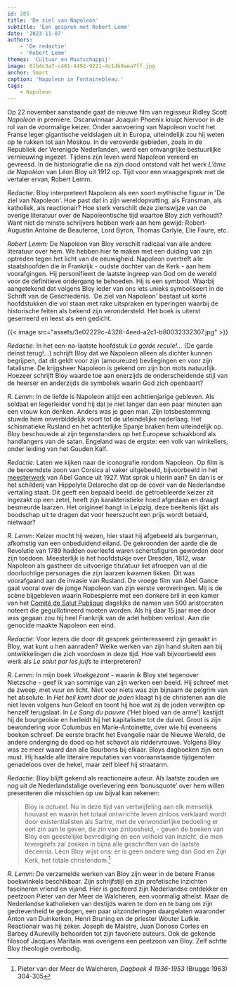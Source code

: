 ```yaml
---
id: 285
title: 'De ziel van Napoleon'
subtitle: 'Een gesprek met Robert Lemm'
date: '2023-11-07'
authors:
    - 'De redactie'
    - 'Robert Lemm'
themes: 'Cultuur en Maatschappij'
image: 01b4c3a7-c461-4492-9221-4c14b9aea7ff.jpg
anchor: Smart
caption: 'Napoleon in Fontainebleau.'
tags:
    - Napoleon
---
```


Op 22 november aanstaande gaat de nieuwe film van regisseur Ridley Scott *Napoleon* in première. Oscarwinnaar Joaquin Phoenix kruipt hiervoor in de rol van de voormalige keizer. Onder aanvoering van Napoleon vocht het Franse leger gigantische veldslagen uit in Europa, uiteindelijk zou hij weten op te rukken tot aan Moskou. In de veroverde gebieden, zoals in de Republiek der Verenigde Nederlanden, werd een omvangrijke bestuurlijke vernieuwing ingezet. Tijdens zijn leven werd Napoleon vereerd en gevreesd. In de historiografie die na zijn dood ontstond valt het werk *L’âme de Napoléon* van Léon Bloy uit 1912 op. Tijd voor een vraaggesprek met de vertaler ervan, Robert Lemm.

*Redactie:* Bloy interpreteert Napoleon als een soort mythische figuur in 'De ziel van Napoleon'. Hoe past dat in zijn wereldopvatting; als Fransman, als katholiek, als reactionair? Hoe sterk verschilt deze zienswijze van de overige literatuur over de Napoleontische tijd waartoe Bloy zich verhoudt? Want niet de minste schrijvers hebben werk aan hem gewijd: Robert-Augustin Antoine de Beauterne, Lord Byron, Thomas Carlyle, Elie Faure, etc.

*Robert Lemm:* De Napoleon van Bloy verschilt radicaal van alle andere literatuur over hem. We hebben hier te maken met een duiding van zijn optreden tegen het licht van de eeuwigheid. Napoleon overtreft alle staatshoofden die in Frankrijk -  oudste dochter van de Kerk -  aan hem voorafgingen. Hij personifieert de laatste ingreep van God om de wereld voor de definitieve ondergang te behoeden. Hij is een symbool. Waarbij aangetekend dat volgens Bloy ieder van ons iets unieks symboliseert in de Schrift van de Geschiedenis. 'De ziel van Napoleon' bestaat uit korte hoofdstukken die vol staan met rake uitspraken en typeringen waarbij de historische feiten als bekend zijn verondersteld. Het boek is uiterst geserreerd en leest als een gedicht.

{{< image src="assets/3e02229c-4328-4eed-a2c1-b80032332307.jpg" >}}

*Redactie:* In het een-na-laatste hoofdstuk *La garde recule!...* (De garde deinst terug!...) schrijft Bloy dat we Napoleon alleen als dichter kunnen begrijpen, dat dit geldt voor zijn (amoureuze) bevliegingen en voor zijn fatalisme. De krijgsheer Napoleon is gekend om zijn bon mots natuurlijk. Hoezeer schrijft Bloy waarde toe aan enerzijds de onderscheidende stijl van de heerser en anderzijds de symboliek waarin God zich openbaart? 

*R. Lemm:* In de liefde is Napoleon altijd een achttienjarige gebleven. Als soldaat en legerleider vond hij dat je niet langer dan een paar minuten aan een vrouw kon denken. Anders was je geen man. Zijn lotsbestemming stuwde hem onverbiddelijk voort tot de uiteindelijke nederlaag. Het schismatieke Rusland en het achterlijke Spanje braken hem uiteindelijk op. Bloy beschouwde al zijn  tegenstanders op het Europese schaakbord als handlangers van de satan. Engeland was de ergste: een volk van winkeliers, onder leiding van het Gouden Kalf.

*Redactie:* Laten we kijken naar de iconografie rondom Napoleon. Op film is de beroemdste zoon van Corsica al vaker uitgebeeld, bijvoorbeeld in het [meesterwerk](https://youtu.be/6504eRh5h6M?si=wwgKTZew4t9vaLLl) van Abel Gance uit 1927. Wat sprak u hierin aan? En dan is er het schilderij van Hippolyte Delaroche dat op de cover van de Nederlandse vertaling staat. Dit geeft een bepaald beeld: de getroebleerde  keizer zit ingezakt op een zetel, heeft zijn karakteristieke hoed afgedaan en draagt besmeurde laarzen. Het origineel hangt in Leipzig, deze beeltenis lijkt als boodschap uit te dragen dat voor heerszucht een prijs wordt betaald, nietwaar?

*R. Lemm:* Keizer mocht hij wezen, hier staat hij afgebeeld als burgerman, afkomstig van een onbeduidend eiland. De gekroonden der aarde die de Revolutie van 1789 hadden overleefd waren schertsfiguren geworden door zijn toedoen. Meesterlijk is het hoofdstukje over Dresden, 1812, waar Napoleon als gastheer de uitvoerige titulatuur liet afroepen van al die doorluchtige personages die zijn laarzen kwamen likken. Dit was voorafgaand aan de invasie van Rusland. De vroege film van Abel Gance gaat vooral over de jonge Napoleon van zijn eerste veroveringen. Mij is de scène bijgebleven waarin Robespierre met een donkere bril in een kamer van het [Comité de Salut Publique](https://nl.wikipedia.org/wiki/Comit%C3%A9_de_salut_public_(Frankrijk)) dagelijks de namen van 500 aristocraten noteert die geguillotineerd moeten worden. Als hij daar 15 jaar mee door was gegaan zou hij heel Frankrijk van de adel hebben verlost. Aan die genocide maakte Napoleon een eind.

*Redactie:* Voor lezers die door dit gesprek geïnteresseerd zijn geraakt in Bloy, wat kunt u hen aanraden? Welke werken van zijn hand sluiten aan bij ontwikkelingen die zich voordoen in deze tijd. Hoe valt bijvoorbeeld een werk als *Le salut par les juifs* te interpreteren? 

*R. Lemm:* In mijn boek *Vloekgezant* - waarin ik Bloy stel tegenover Nietzsche  - geef ik van sommige van zijn werken een beeld. Hij schreef met de zweep, met vuur en licht. Niet voor niets was zijn bijnaam de pelgrim van het absolute. In  *Het heil komt door de joden* klaagt hij de christenen aan die niet leven volgens hun Geloof en toont hij hoe wat zij de joden verwijten op henzelf terugslaat. In *Le Sang du pauvre* ('Het bloed van de arme') kastijdt hij de bourgeoisie en herleidt hij het kapitalisme tot de duivel. Groot is zijn bewondering voor Columbus en Marie-Antoinette, over wie hij eveneens boeken schreef. De eerste bracht het Evangelie naar de Nieuwe Wereld, de andere onderging de dood op het schavot als riddervrouwe. Volgens Bloy was ze meer waard dan alle Bourbons bij elkaar. Bloys dagboeken zijn een must. Hij haalde alle literaire reputaties van vooraanstaande tijdgenoten genadeloos over de hekel, maar zelf bleef hij straatarm. 

*Redactie:* Bloy blijft gekend als reactionaire auteur. Als laatste zouden we nog uit de Nederlandstalige overlevering een ‘bonusquote’ over hem willen presenteren die misschien op uw bijval kan rekenen: 

> Bloy is *actueel*. Nu in deze tijd van vertwijfeling aan elk menselijk houvast en waarin het totaal ontwrichte leven zinloos verklaard wordt door existentialisten als Sartre, met de verwonderlijke bedoeling er een zin aan te geven, de zin van zinloosheid, - geven de boeken van Bloy een geestelijke bevrediging en een volheid van inzicht, die men tevergeefs zal zoeken in bijna alle geschriften van de laatste decennia. Léon Bloy wijst ons: er is geen andere weg dan God en Zijn Kerk, het totale christendom.[^1]

*R. Lemm:* De verzamelde werken van Bloy zijn weer in de betere Franse boekwinkels beschikbaar. Zijn schrijfstijl en zijn profetische inzichten fascineren vriend en vijand. Hier is geciteerd zijn Nederlandse ontdekker en peetzoon Pieter van der Meer de Walcheren, een voormalig atheïst. Maar de Nederlandse katholieken van destijds waren te dom en te bang om zijn gedrevenheid te gedogen, een paar uitzonderingen daargelaten waaronder Anton van Duinkerken, Henri Bruning en de priester Wouter Lutkie. Reactionair was hij zeker. Joseph de Maistre, Juan Donoso Cortes en Barbey d’Aurevilly behoorden tot zijn favoriete auteurs. Ook de gekende filosoof Jacques Maritain was overigens een peetzoon van Bloy. Zelf achtte Bloy theologie overbodig.


[^1]: Pieter van der Meer de Walcheren, *Dagboek 4 1936-1953* (Brugge 1963) 304-305
